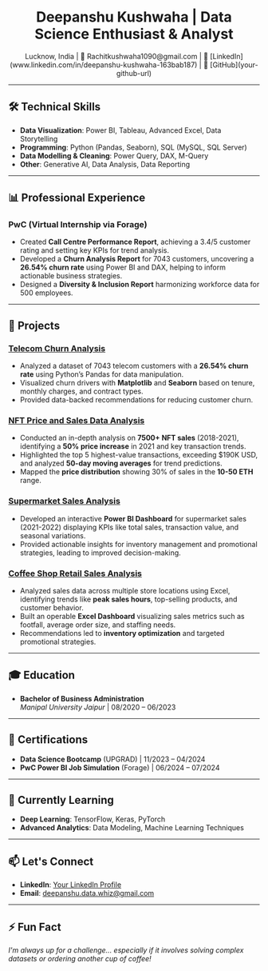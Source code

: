 <h1 align="center">Deepanshu Kushwaha | Data Science Enthusiast & Analyst</h1>

<p align="center">
  Lucknow, India | 📧 Rachitkushwaha1090@gmail.com | 💼 [LinkedIn](www.linkedin.com/in/deepanshu-kushwaha-163bab187) | 🔗 [GitHub](your-github-url)
</p>

---

## 🛠 **Technical Skills**
- **Data Visualization**: Power BI, Tableau, Advanced Excel, Data Storytelling  
- **Programming**: Python (Pandas, Seaborn), SQL (MySQL, SQL Server)  
- **Data Modelling & Cleaning**: Power Query, DAX, M-Query  
- **Other**: Generative AI, Data Analysis, Data Reporting

---

## 📊 **Professional Experience**
### **PwC (Virtual Internship via Forage)**
- Created **Call Centre Performance Report**, achieving a 3.4/5 customer rating and setting key KPIs for trend analysis.
- Developed a **Churn Analysis Report** for 7043 customers, uncovering a **26.54% churn rate** using Power BI and DAX, helping to inform actionable business strategies.
- Designed a **Diversity & Inclusion Report** harmonizing workforce data for 500 employees.

---

## 🚀 **Projects**

### [**Telecom Churn Analysis**](https://github.com/your-link)
- Analyzed a dataset of 7043 telecom customers with a **26.54% churn rate** using Python’s Pandas for data manipulation.
- Visualized churn drivers with **Matplotlib** and **Seaborn** based on tenure, monthly charges, and contract types.
- Provided data-backed recommendations for reducing customer churn.

### [**NFT Price and Sales Data Analysis**](https://github.com/your-link)
- Conducted an in-depth analysis on **7500+ NFT sales** (2018-2021), identifying a **50% price increase** in 2021 and key transaction trends.
- Highlighted the top 5 highest-value transactions, exceeding $190K USD, and analyzed **50-day moving averages** for trend predictions.
- Mapped the **price distribution** showing 30% of sales in the **10-50 ETH** range.

### [**Supermarket Sales Analysis**](https://github.com/your-link)
- Developed an interactive **Power BI Dashboard** for supermarket sales (2021-2022) displaying KPIs like total sales, transaction value, and seasonal variations.
- Provided actionable insights for inventory management and promotional strategies, leading to improved decision-making.

### [**Coffee Shop Retail Sales Analysis**](https://github.com/your-link)
- Analyzed sales data across multiple store locations using Excel, identifying trends like **peak sales hours**, top-selling products, and customer behavior.
- Built an operable **Excel Dashboard** visualizing sales metrics such as footfall, average order size, and staffing needs.
- Recommendations led to **inventory optimization** and targeted promotional strategies.

---

## 🎓 **Education**
- **Bachelor of Business Administration**  
  *Manipal University Jaipur* | 08/2020 – 06/2023

---

## 📜 **Certifications**
- **Data Science Bootcamp** (UPGRAD) | 11/2023 – 04/2024
- **PwC Power BI Job Simulation** (Forage) | 06/2024 – 07/2024

---

## 🌱 **Currently Learning**
- **Deep Learning**: TensorFlow, Keras, PyTorch  
- **Advanced Analytics**: Data Modeling, Machine Learning Techniques

---

## 📫 **Let's Connect**
- **LinkedIn**: [Your LinkedIn Profile](your-linkedin-url)  
- **Email**: deepanshu.data.whiz@gmail.com

---

## ⚡ **Fun Fact**
*I'm always up for a challenge... especially if it involves solving complex datasets or ordering another cup of coffee!*
